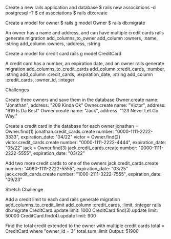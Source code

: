 Create a new rails application and database
$ rails new associations -d postgresql -T
  $ cd associations
  $ rails db:create


Create a model for owner
  $ rails g model Owner
  $ rails db:migrate

An owner has a name and address, and can have multiple credit cards
rails generate migration add_columns_to_owner
    add_column :owners, :name, :string
    add_column :owners, :address, :string



Create a model for credit card
rails g model CreditCard 

A credit card has a number, an expiration date, and an owner
rails generate migration add_columns_to_credit_cards
    add_column :credit_cards, :number, :string 
    add_column :credit_cards, :expiration_date, :string
    add_column :credit_cards, :owner_id, :integer

Challenges


Create three owners and save them in the database
Owner.create name: "Jonathan", address: "209 Kinda Ok"
Owner.create name: "Victor", address: "619 Is Da Best"
Owner.create name: "Jack", address: "123 Never Let Go Way."


Create a credit card in the database for each owner
jonathan = Owner.find(1)
    jonathan.credit_cards.create number: "0000-1111-2222-3333", expiration_date: "04/22"
victor = Owner.find(2)
    victor.credit_cards.create number: "0000-1111-2222-4444", expiration_date: "05/22"
jack = Owner.find(3)
    jack.credit_cards.create number: "0000-1111-2222-5555", expiration_date: "03/22"


Add two more credit cards to one of the owners
    jack.credit_cards.create number: "4060-1111-2222-5555", expiration_date: "03/25"
    jack.credit_cards.create number: "1000-2111-3222-7555", expiration_date: "09/23"


Stretch Challenge


Add a credit limit to each card
rails generate migration add_columns_to_credit_limit
    add_column :credit_cards, :limit, :integer 
rails db:migrate
CreditCard.update limit: 1000
CreditCard.find(3).update limit: 50000
CreditCard.find(4).update limit: 900

Find the total credit extended to the owner with multiple credit cards
total = CreditCard.where "owner_id = 3"
total.sum :limit
Output:  51900 